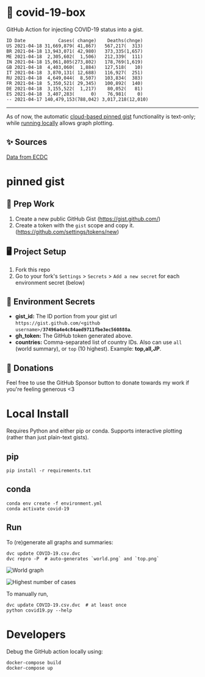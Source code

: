 # 🏥 covid-19-box

GitHub Action for injecting COVID-19 status into a gist.

```
ID Date            Cases( change)    Deaths(chnge)
US 2021-04-18 31,669,879( 41,867)   567,217(  313)
BR 2021-04-18 13,943,071( 42,980)   373,335(1,657)
ME 2021-04-18  2,305,602(  1,506)   212,339(  111)
IN 2021-04-18 15,061,805(273,802)   178,769(1,619)
GB 2021-04-18  4,403,060(  1,884)   127,518(   10)
IT 2021-04-18  3,870,131( 12,688)   116,927(  251)
RU 2021-04-18  4,649,044(  8,507)   103,834(  383)
FR 2021-04-18  5,350,521( 29,345)   100,892(  140)
DE 2021-04-18  3,155,522(  1,217)    80,052(   81)
ES 2021-04-18  3,407,283(      0)    76,981(    0)
-- 2021-04-17 140,479,153(788,042) 3,017,218(12,010)
```

---

As of now, the automatic [cloud-based pinned gist](#pinned-gist) functionality is text-only;
while [running locally](#local-install) allows graph plotting.

## ✨ Sources

[Data from ECDC](https://www.ecdc.europa.eu/en/publications-data/download-todays-data-geographic-distribution-covid-19-cases-worldwide)

# pinned gist

## 🎒 Prep Work
1. Create a new public GitHub Gist (https://gist.github.com/)
1. Create a token with the `gist` scope and copy it. (https://github.com/settings/tokens/new)

## 🖥 Project Setup
1. Fork this repo
1. Go to your fork's `Settings` > `Secrets` > `Add a new secret` for each environment secret (below)

## 🤫 Environment Secrets
- **gist_id:** The ID portion from your gist url `https://gist.github.com/<github username>/`**`37496a4e4c84aed9711fbe3ec560888a`**.
- **gh_token:** The GitHub token generated above.
- **countries:** Comma-separated list of country IDs. Also can use `all` (world summary), or `top` (10 highest). Example: **top,all,JP**.

## 💸 Donations

Feel free to use the GitHub Sponsor button to donate towards my work if you're feeling generous <3

# Local Install

Requires Python and either pip or conda. Supports interactive plotting (rather than just plain-text gists).

## pip

```
pip install -r requirements.txt
```

## conda

```
conda env create -f environment.yml
conda activate covid-19
```

## Run

To (re)generate all graphs and summaries:

```
dvc update COVID-19.csv.dvc
dvc repro -P  # auto-generates `world.png` and `top.png`
```

![World graph](world.png)

![Highest number of cases](top.png)

To manually run,

```
dvc update COVID-19.csv.dvc  # at least once
python covid19.py --help
```

# Developers

Debug the GitHub action locally using:

```
docker-compose build
docker-compose up
```
